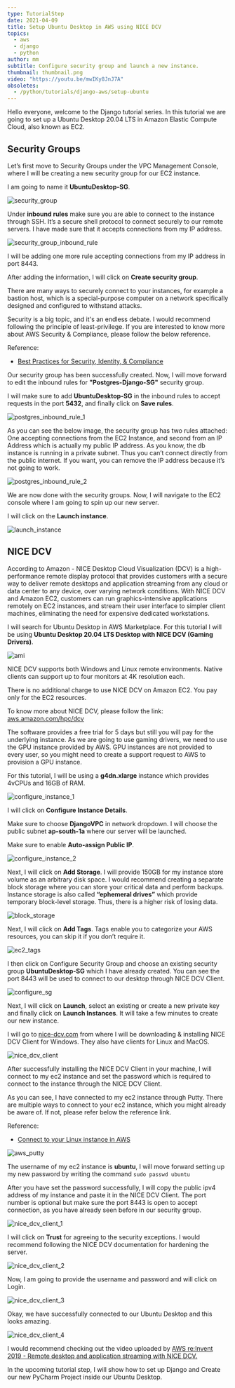 ```yaml
---
type: TutorialStep
date: 2021-04-09
title: Setup Ubuntu Desktop in AWS using NICE DCV
topics:
  - aws
  - django
  - python
author: mm
subtitle: Configure security group and launch a new instance.
thumbnail: thumbnail.png
video: "https://youtu.be/mwIKy8JnJ7A"
obsoletes:
  - /python/tutorials/django-aws/setup-ubuntu
---
```


Hello everyone, welcome to the Django tutorial series. In this tutorial
we are going to set up a Ubuntu Desktop 20.04 LTS in Amazon Elastic
Compute Cloud, also known as EC2.

## Security Groups

Let’s first move to Security Groups under the VPC Management Console, where
I will be creating a new security group for our EC2 instance.

I am going to name it **UbuntuDesktop-SG**.

![security_group](steps/step1.png)

Under **inbound rules** make sure you are able to connect to the instance
through SSH. It’s a secure shell protocol to connect securely to our remote
servers. I have made sure that it accepts connections from my IP address.

![security_group_inbound_rule](steps/step2.png)

I will be adding one more rule accepting connections from my IP address in port 8443.

After adding the information, I will click on **Create security group**.

There are many ways to securely connect to your instances,
for example a bastion host, which is a special-purpose computer
on a network specifically designed and configured to withstand attacks.

Security is a big topic, and it's an endless debate. I would recommend following
the principle of least-privilege. If you are interested to know more about
AWS Security & Compliance, please follow the below reference.

Reference:

- [Best Practices for Security, Identity, & Compliance](https://aws.amazon.com/architecture/security-identity-compliance)

Our security group has been successfully created. Now, I will move forward to edit the
inbound rules for **"Postgres-Django-SG"** security group.

I will make sure to add **UbuntuDesktop-SG** in the inbound rules to accept requests in the port **5432**, and
finally click on **Save rules**.

![postgres_inbound_rule_1](steps/step3.png)

As you can see the below image, the security group has two rules attached: One accepting connections
from the EC2 Instance, and second from an IP Address which is actually my public IP address. As you know,
the db instance is running in a private subnet. Thus you can’t connect directly from the public internet.
If you want, you can remove the IP address because it’s not going to work.

![postgres_inbound_rule_2](steps/step4.png)

We are now done with the security groups. Now, I will navigate to the EC2 console
where I am going to spin up our new server.

I will click on the **Launch instance**.

![launch_instance](steps/step5.png)

## NICE DCV

According to Amazon - NICE Desktop Cloud Visualization (DCV) is a high-performance remote display protocol that provides
customers with a secure way to deliver remote desktops and application streaming from any cloud or
data center to any device, over varying network conditions. With NICE DCV and Amazon EC2, customers
can run graphics-intensive applications remotely on EC2 instances, and stream their user interface to
simpler client machines, eliminating the need for expensive dedicated workstations.

I will search for Ubuntu Desktop in AWS Marketplace. For this tutorial I will be using
**Ubuntu Desktop 20.04 LTS Desktop with NICE DCV (Gaming Drivers)**.

![ami](steps/step6.png)

NICE DCV supports both Windows and Linux remote environments. Native clients can support up to four monitors at 4K
resolution each.

There is no additional charge to use NICE DCV on Amazon EC2. You pay only for the EC2 resources.

To know more about NICE DCV, please follow the link: [aws.amazon.com/hpc/dcv](https://aws.amazon.com/hpc/dcv/)

The software provides a free trial for 5 days but still you will pay for the underlying instance.
As we are going to use gaming drivers, we need to use the GPU instance provided by AWS. GPU instances are not
provided to every user, so you might need to create a support request to AWS to provision a GPU instance.

For this tutorial, I will be using a **g4dn.xlarge** instance which provides 4vCPUs and 16GB of RAM.

![configure_instance_1](steps/step7.png)

I will click on **Configure Instance Details**.

Make sure to choose **DjangoVPC** in network dropdown. I will choose the public subnet **ap-south-1a** where our server
will be launched.

Make sure to enable **Auto-assign Public IP**.

![configure_instance_2](steps/step8.png)

Next, I will click on **Add Storage**. I will provide 150GB for my instance store volume as an arbitrary disk space.
I would recommend creating a separate block storage where you can store your critical data and perform backups.
Instance storage is also called **“ephemeral drives”** which provide temporary block-level storage.
Thus, there is a higher risk of losing data.

![block_storage](steps/step9.png)

Next, I will click on **Add Tags**. Tags enable you to categorize your AWS resources, you can skip it if you don’t require it.

![ec2_tags](steps/step10.png)

I then click on Configure Security Group and choose an existing
security group **UbuntuDesktop-SG** which I have already created. You can see the port 8443 will be used to
connect to our desktop through NICE DCV Client.

![configure_sg](steps/step11.png)

Next, I will click on **Launch**, select an existing or create a new private key
and finally click on **Launch Instances**. It will take a few minutes to create our new instance.

I will go to [nice-dcv.com](https://www.nice-dcv.com/) from where I will be downloading & installing
NICE DCV Client for Windows. They also have clients for Linux and MacOS.

![nice_dcv_client](steps/step12.png)

After successfully installing the NICE DCV Client in your machine,
I will connect to my ec2 instance and set the password which is required
to connect to the instance through the NICE DCV Client.

As you can see, I have connected to my ec2 instance through Putty.
There are multiple ways to connect to your ec2 instance, which you might
already be aware of. If not, please refer below the reference link.

Reference:

- [Connect to your Linux instance in AWS](https://docs.aws.amazon.com/AWSEC2/latest/UserGuide/AccessingInstances.html)

![aws_putty](steps/step13.png)

The username of my ec2 instance is **ubuntu**, I will move forward
setting up my new password by writing the command `sudo passwd ubuntu`

After you have set the password successfully, I will copy the public ipv4 address of my instance
and paste it in the NICE DCV Client. The port number is optional but make sure the port 8443 is
open to accept connection, as you have already seen before in our security group.

![nice_dcv_client_1](steps/step14.png)

I will click on **Trust** for agreeing to the security exceptions.
I would recommend following the NICE DCV documentation for hardening the server.

![nice_dcv_client_2](steps/step15.png)

Now, I am going to provide the username and password and will click on Login.

![nice_dcv_client_3](steps/step16.png)

Okay, we have successfully connected to our Ubuntu Desktop and this looks amazing.

![nice_dcv_client_4](steps/step17.png)

I would recommend checking
out the video uploaded by [AWS re:Invent 2019 - Remote desktop and application streaming with NICE DCV.](https://www.youtube.com/watch?v=id0kOnY6wLw)

In the upcoming tutorial step, I will show how to set up Django and Create our new PyCharm Project inside our Ubuntu Desktop.
